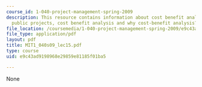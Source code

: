 ```yaml
---
course_id: 1-040-project-management-spring-2009
description: This resource contains information about cost benefit analysis outline,
  public projects, cost benefit analysis and why cost-benefit analysis?.
file_location: /coursemedia/1-040-project-management-spring-2009/e9c43ad9198968e29859e81185f01ba5_MIT1_040s09_lec15.pdf
file_type: application/pdf
layout: pdf
title: MIT1_040s09_lec15.pdf
type: course
uid: e9c43ad9198968e29859e81185f01ba5

---
```

None